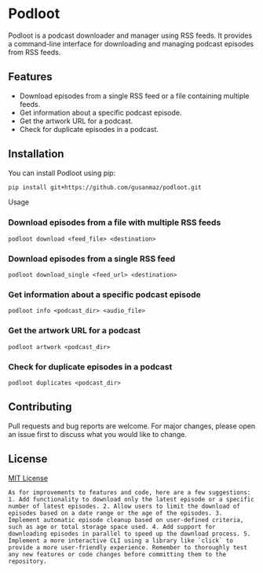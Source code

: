 # Podloot

Podloot is a podcast downloader and manager using RSS feeds. It provides a command-line interface for downloading and managing podcast episodes from RSS feeds.

## Features

- Download episodes from a single RSS feed or a file containing multiple feeds.
- Get information about a specific podcast episode.
- Get the artwork URL for a podcast.
- Check for duplicate episodes in a podcast.

## Installation

You can install Podloot using pip:

```bash
pip install git+https://github.com/gusanmaz/podloot.git
```

Usage

### Download episodes from a file with multiple RSS feeds

`podloot download <feed_file> <destination>`

### Download episodes from a single RSS feed

`podloot download_single <feed_url> <destination>`

### Get information about a specific podcast episode

`podloot info <podcast_dir> <audio_file>`

### Get the artwork URL for a podcast

`podloot artwork <podcast_dir>`

### Check for duplicate episodes in a podcast

`podloot duplicates <podcast_dir>`

## Contributing

Pull requests and bug reports are welcome. For major changes, please open an issue first to discuss what you would like to change.

## License

[MIT License](https://choosealicense.com/licenses/mit/)

``As for improvements to features and code, here are a few suggestions: 1. Add functionality to download only the latest episode or a specific number of latest episodes. 2. Allow users to limit the download of episodes based on a date range or the age of the episodes. 3. Implement automatic episode cleanup based on user-defined criteria, such as age or total storage space used. 4. Add support for downloading episodes in parallel to speed up the download process. 5. Implement a more interactive CLI using a library like `click` to provide a more user-friendly experience. Remember to thoroughly test any new features or code changes before committing them to the repository.``